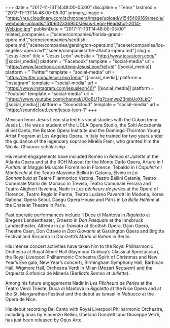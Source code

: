 +++
date = "2017-11-13T14:48:00-05:00"
discipline = "Tenor"
lastmod = "2017-11-13T14:48:00-05:00"
primary_image = "https://res.cloudinary.com/schmopera/image/upload/v1545409169/media/webhook-uploads/1510602336950/Jesus-Leon-Headshot-2014-Web.jpg.jpg"
publishDate = "2017-11-13T14:48:00-05:00"
related_companies = ["scene/companies/florida-grand-opera.md","scene/companies/scottish-opera.md","scene/companies/garsington-opera.md","scene/companies/los-angeles-opera.md","scene/companies/the-atlanta-opera.md"]
slug = "jesus-leon"
title = "Jesús León"
website = "http://www.jesusleon.com/"
[[social_media]]
platform = "Facebook"
template = "social-media"
url = "https://www.facebook.com/tenorJesusLeon?ref=hl"
[[social_media]]
platform = " Twitter"
template = "social-media"
url = "https://twitter.com/JesusLeonTenor"
[[social_media]]
platform = "Instagram"
template = "social-media"
url = "https://www.instagram.com/jesusleon46/"
[[social_media]]
platform = "Youtube"
template = "social-media"
url = "https://www.youtube.com/channel/UCoBUTg7camwpZ3mbUoXtLkQ"
[[social_media]]
platform = "Soundcloud"
template = "social-media"
url = "https://soundcloud.com/jesus-leon-1"
+++

Mexican tenor Jesús León started his vocal studies with the Cuban tenor Jesús Li. He was a student of the UCLA Opera Studio, the Solti Accademia di bel Canto, the Boston Opera Institute and the Domingo-Thornton Young Artist Program at Los Angeles Opera. In Italy he trained for two years under the guidance of the legendary soprano Mirella Freni, who granted him the Nicolai Ghiaurov scholarship.

His recent engagements have included Roméo in *Roméo et Juliette* at the Atlanta Opera and at the ROH Muscat for the Monte Carlo Opera, Arturo in *I Puritani* at Maggio Musicale Fiorentino in Florence, Tebaldo in *I Capuleti e i Montecchi* at the Teatro Massimo Bellini in Catania, Elvino in *La Sonnambula* at Teatro Filarmonico Verona, Teatro Bellini Catania, Teatro Comunale Mario del Monaco in Treviso, Teatro Comunale Ferrara and Teatro Alighieri Ravenna, Nadir in *Les pêcheurs de perles* at the Opera of Florence, Teatro Regio in Parma, Teatro Luciano Pavarotti in Modena, Korea National Opera Seoul, Daegu Opera House and Pâris in *La Belle Hélène* at the Chatelet Theatre in Paris.

Past operatic performances include Il Duca di Mantova in *Rigoletto* at Bregenz Landestheater, Ernesto in *Don Pasquale* at the Innsbruck Landestheater, Alfredo in *La Traviata* at Scottish Opera, Dijon Opera, Theatre Caen, Don Ottavio in *Don Giovanni* at Garsington Opera and Birgitta Festival and Riccardo in Donizetti’s *Maria di Rohan* in Berlin.

His intense concert activities have taken him to the Royal Philharmonic Orchestra at Royal Albert Hall (Raymond Gubbay’s Classical Spectacular), the Royal Liverpool Philharmonic Orchestra (Spirit of Christmas and New Year’s Eve gala, New Year’s concert), Birmingham Symphony Hall, Barbican Hall, Wigmore Hall, Orchestra Verdi in Milan (Mozart *Requiem*) and the Orquesta Sinfonica de Mineria (Berlioz’s *Romeo et Juliette*).

Among his future engagements Nadir in *Les Pêcheurs de Perles* at the Teatro Verdi Trieste, Duca di Mantova in *Rigoletto* at the Nice Opera and at the St. Margarethen Festival and the debut as Ismael in *Nabucco* at the Opera de Nice.

His debut recording Bel Canto with Royal Liverpool Philharmonic Orchestra, including arias by Vincenzo Bellini, Gaetano Donizetti and Giuseppe Verdi, has just been released by Opus Arte.
